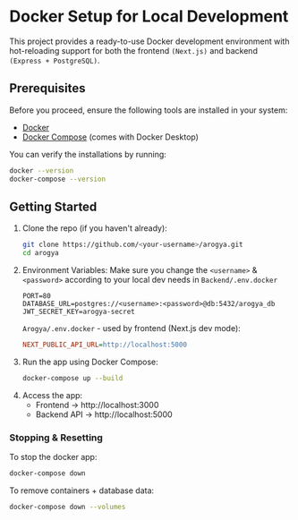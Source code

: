 # Docker Setup for Local Development

This project provides a ready-to-use Docker development environment with hot-reloading support for both the frontend `(Next.js)` and backend `(Express + PostgreSQL)`.

## Prerequisites

Before you proceed, ensure the following tools are installed in your system:

- [Docker](https://www.docker.com/)
- [Docker Compose](https://docs.docker.com/compose/) (comes with Docker Desktop)

You can verify the installations by running:

```bash
docker --version
docker-compose --version
```

## Getting Started

1. Clone the repo (if you haven't already):
   ```bash
   git clone https://github.com/<your-username>/arogya.git
   cd arogya
   ```
2. Environment Variables: Make sure you change the `<username>` & `<password>` according to your local dev needs in `Backend/.env.docker`
   ```init
   PORT=80
   DATABASE_URL=postgres://<username>:<password>@db:5432/arogya_db
   JWT_SECRET_KEY=arogya-secret
   ```
   `Arogya/.env.docker` - used by frontend (Next.js dev mode):
   ```ini
   NEXT_PUBLIC_API_URL=http://localhost:5000
   ```
3. Run the app using Docker Compose:
   ```bash
   docker-compose up --build
   ```
4. Access the app:
   - Frontend → http://localhost:3000
   - Backend API → http://localhost:5000

### Stopping & Resetting

To stop the docker app:

```bash
docker-compose down
```

To remove containers + database data:

```bash
docker-compose down --volumes
```
